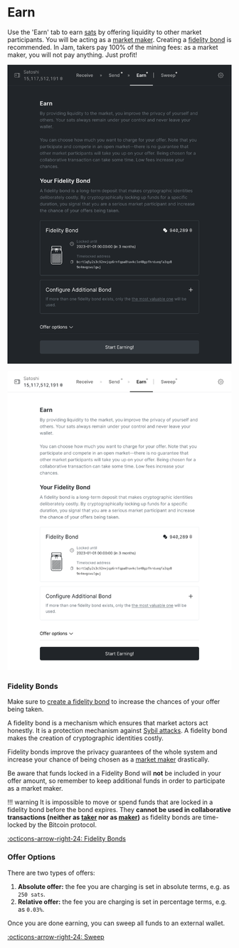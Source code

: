 # Earn

Use the 'Earn' tab to earn [sats][sats] by offering liquidity to other market
participants. You will be acting as a [market maker][maker]. Creating a
[fidelity bond][bond] is recommended.
In Jam, takers pay 100% of the mining fees: as a market maker, you will not pay anything. Just profit!

[sats]: /glossary/#sats
[bond]: /glossary/#fidelity-bond

![](../assets/interface/earn.png#only-dark)

![](../assets/interface/earn-light.png#only-light)

### Fidelity Bonds

Make sure to [create a fidelity bond][fb] to increase the chances of your offer
being taken.

A fidelity bond is a mechanism which ensures that market actors act honestly. It
is a protection mechanism against [Sybil attacks][sybil]. A fidelity bond makes
the creation of cryptographic identities costly.

Fidelity bonds improve the privacy guarantees of the whole system and increase
your chance of being chosen as a [market maker][maker] drastically.

Be aware that funds locked in a Fidelity Bond will **not** be included in your offer amount,
so remember to keep additional funds in order to participate as a market maker.

!!! warning
    It is impossible to move or spend funds that are locked in a fidelity bond
    before the bond expires. They **cannot be used in collaborative transactions 
    (neither as [taker][taker] nor as [maker][maker])**
    as fidelity bonds are time-locked by the Bitcoin protocol.

[:octicons-arrow-right-24: Fidelity Bonds][fb]

[fb]: fidelity-bonds.md
[sybil]: /glossary/#sybil-attack
[taker]: /glossary/#taker
[maker]: /glossary/#maker

### Offer Options

There are two types of offers:

1. **Absolute offer:** the fee you are charging is set in absolute terms, e.g. as `250 sats`.
2. **Relative offer:** the fee you are charging is set in percentage terms, e.g. as `0.03%`.

Once you are done earning, you can sweep all funds to an external wallet.

[:octicons-arrow-right-24: Sweep][sweep]

[sweep]: 04-sweep.md
